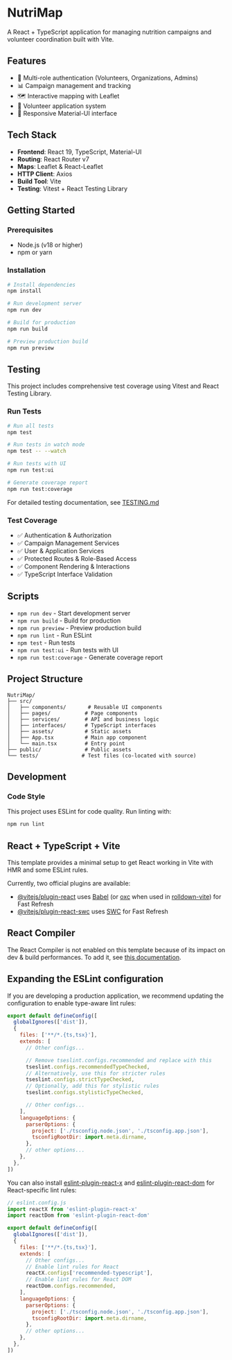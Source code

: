 # NutriMap

A React + TypeScript application for managing nutrition campaigns and volunteer coordination built with Vite.

## Features

- 🔐 Multi-role authentication (Volunteers, Organizations, Admins)
- 📊 Campaign management and tracking
- 🗺️ Interactive mapping with Leaflet
- 👥 Volunteer application system
- 📱 Responsive Material-UI interface

## Tech Stack

- **Frontend**: React 19, TypeScript, Material-UI
- **Routing**: React Router v7
- **Maps**: Leaflet & React-Leaflet
- **HTTP Client**: Axios
- **Build Tool**: Vite
- **Testing**: Vitest + React Testing Library

## Getting Started

### Prerequisites

- Node.js (v18 or higher)
- npm or yarn

### Installation

```bash
# Install dependencies
npm install

# Run development server
npm run dev

# Build for production
npm run build

# Preview production build
npm run preview
```

## Testing

This project includes comprehensive test coverage using Vitest and React Testing Library.

### Run Tests

```bash
# Run all tests
npm test

# Run tests in watch mode
npm test -- --watch

# Run tests with UI
npm run test:ui

# Generate coverage report
npm run test:coverage
```

For detailed testing documentation, see [TESTING.md](./TESTING.md)

### Test Coverage

- ✅ Authentication & Authorization
- ✅ Campaign Management Services
- ✅ User & Application Services
- ✅ Protected Routes & Role-Based Access
- ✅ Component Rendering & Interactions
- ✅ TypeScript Interface Validation

## Scripts

- `npm run dev` - Start development server
- `npm run build` - Build for production
- `npm run preview` - Preview production build
- `npm run lint` - Run ESLint
- `npm test` - Run tests
- `npm run test:ui` - Run tests with UI
- `npm run test:coverage` - Generate coverage report

## Project Structure

```
NutriMap/
├── src/
│   ├── components/       # Reusable UI components
│   ├── pages/           # Page components
│   ├── services/        # API and business logic
│   ├── interfaces/      # TypeScript interfaces
│   ├── assets/          # Static assets
│   ├── App.tsx          # Main app component
│   └── main.tsx         # Entry point
├── public/              # Public assets
└── tests/              # Test files (co-located with source)
```

## Development

### Code Style

This project uses ESLint for code quality. Run linting with:

```bash
npm run lint
```

## React + TypeScript + Vite

This template provides a minimal setup to get React working in Vite with HMR and some ESLint rules.

Currently, two official plugins are available:

- [@vitejs/plugin-react](https://github.com/vitejs/vite-plugin-react/blob/main/packages/plugin-react) uses [Babel](https://babeljs.io/) (or [oxc](https://oxc.rs) when used in [rolldown-vite](https://vite.dev/guide/rolldown)) for Fast Refresh
- [@vitejs/plugin-react-swc](https://github.com/vitejs/vite-plugin-react/blob/main/packages/plugin-react-swc) uses [SWC](https://swc.rs/) for Fast Refresh

## React Compiler

The React Compiler is not enabled on this template because of its impact on dev & build performances. To add it, see [this documentation](https://react.dev/learn/react-compiler/installation).

## Expanding the ESLint configuration

If you are developing a production application, we recommend updating the configuration to enable type-aware lint rules:

```js
export default defineConfig([
  globalIgnores(['dist']),
  {
    files: ['**/*.{ts,tsx}'],
    extends: [
      // Other configs...

      // Remove tseslint.configs.recommended and replace with this
      tseslint.configs.recommendedTypeChecked,
      // Alternatively, use this for stricter rules
      tseslint.configs.strictTypeChecked,
      // Optionally, add this for stylistic rules
      tseslint.configs.stylisticTypeChecked,

      // Other configs...
    ],
    languageOptions: {
      parserOptions: {
        project: ['./tsconfig.node.json', './tsconfig.app.json'],
        tsconfigRootDir: import.meta.dirname,
      },
      // other options...
    },
  },
])
```

You can also install [eslint-plugin-react-x](https://github.com/Rel1cx/eslint-react/tree/main/packages/plugins/eslint-plugin-react-x) and [eslint-plugin-react-dom](https://github.com/Rel1cx/eslint-react/tree/main/packages/plugins/eslint-plugin-react-dom) for React-specific lint rules:

```js
// eslint.config.js
import reactX from 'eslint-plugin-react-x'
import reactDom from 'eslint-plugin-react-dom'

export default defineConfig([
  globalIgnores(['dist']),
  {
    files: ['**/*.{ts,tsx}'],
    extends: [
      // Other configs...
      // Enable lint rules for React
      reactX.configs['recommended-typescript'],
      // Enable lint rules for React DOM
      reactDom.configs.recommended,
    ],
    languageOptions: {
      parserOptions: {
        project: ['./tsconfig.node.json', './tsconfig.app.json'],
        tsconfigRootDir: import.meta.dirname,
      },
      // other options...
    },
  },
])
```
